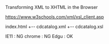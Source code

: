 Transforming XML to XHTML in the Browser

https://www.w3schools.com/xml/xsl_client.asp

index.html
  +-- cdcatalog.xml
  +-- cdcatalog.xsl

IE11 : NG
chrome : NG
Edgu : OK
